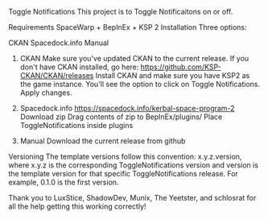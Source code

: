 Toggle Notifications
This project is to Toggle Notificaitons on or off.

Requirements
SpaceWarp + BepInEx + KSP 2
Installation
Three options:

CKAN
Spacedock.info
Manual
1. CKAN
Make sure you've updated CKAN to the current release. If you don't have CKAN installed, go here: https://github.com/KSP-CKAN/CKAN/releases Install CKAN and make sure you have KSP2 as the game instance. You'll see the option to click on Toggle Notifications. Apply changes.

2. Spacedock.info
https://spacedock.info/kerbal-space-program-2 Download zip Drag contents of zip to BepInEx/plugins/ Place ToggleNotifications inside plugins

3. Manual
Download the current release from github

Versioning
The template versions follow this convention: x.y.z.version, where x.y.z is the corresponding ToggleNotifications version and version is the template version for that specific ToggleNotifications release. For example, 0.1.0 is the first version.

Thank you to LuxStice, ShadowDev, Munix, The Yeetster, and schlosrat for all the help getting this working correctly!